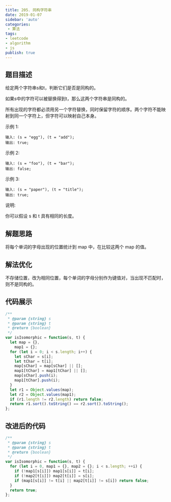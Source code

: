 ```yaml
---
title: 205. 同构字符串
date: 2019-01-07
sidebar: 'auto'
categories:
 - 算法
tags:
- leetcode
- algorithm
- js
publish: true
---
```


## 题目描述

给定两个字符串s和t，判断它们是否是同构的。

如果s中的字符可以被替换得到t，那么这两个字符串是同构的。

所有出现的字符都必须用另一个字符替换，同时保留字符的顺序。两个字符不能映射到同一个字符上，但字符可以映射自己本身。

示例 1:
```
输入: (s = "egg"), (t = "add");
输出: true;
```
示例 2:
```
输入: (s = "foo"), (t = "bar");
输出: false;
```
示例 3:
```
输入: (s = "paper"), (t = "title");
输出: true;
```
说明:

你可以假设 s 和 t 具有相同的长度。

## 解题思路

将每个单词的字母出现的位置统计到 map 中，在比较这两个 map 的值。

## 解法优化

不存储位置，改为相同位置，每个单词的字母分别作为键值对，当出现不匹配时，则不是同构的。

## 代码展示
``` javascript
/**
 * @param {string} s
 * @param {string} t
 * @return {boolean}
 */
var isIsomorphic = function(s, t) {
  let map = {},
    map1 = {};
  for (let i = 0; i < s.length; i++) {
    let sChar = s[i];
    let tChar = t[i];
    map[sChar] = map[sChar] || [];
    map1[tChar] = map1[tChar] || [];
    map[sChar].push(i);
    map1[tChar].push(i);
  }
  let r1 = Object.values(map);
  let r2 = Object.values(map1);
  if (r1.length != r2.length) return false;
  return r1.sort().toString() == r2.sort().toString();
};
```

## 改进后的代码
``` javascript
/**
 * @param {string} s
 * @param {string} t
 * @return {boolean}
 */
var isIsomorphic = function(s, t) {
  for (let i = 0, map1 = {}, map2 = {}; i < s.length; ++i) {
    if (!map1[s[i]]) map1[s[i]] = t[i];
    if (!map2[t[i]]) map2[t[i]] = s[i];
    if (map1[s[i]] != t[i] || map2[t[i]] != s[i]) return false;
  }
  return true;
};
```